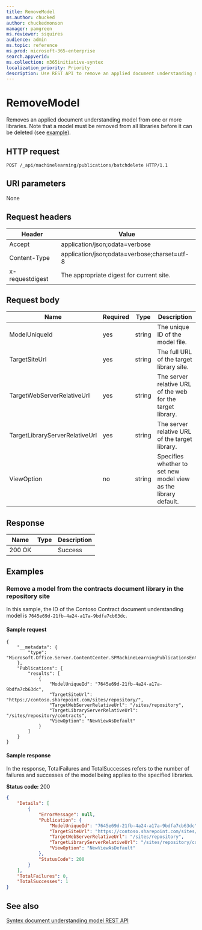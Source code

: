 ```yaml
---
title: RemoveModel
ms.author: chucked
author: chuckedmonson
manager: pamgreen
ms.reviewer: ssquires
audience: admin
ms.topic: reference
ms.prod: microsoft-365-enterprise
search.appverid: 
ms.collection: m365initiative-syntex
localization_priority: Priority
description: Use REST API to remove an applied document understanding model from one or more libraries.
---
```


# RemoveModel

Removes an applied document understanding model from one or more libraries. Note that a model must be removed from all libraries before it can be deleted (see [example](rest-removemodel-method.md#examples)).

## HTTP request

```HTTP
POST /_api/machinelearning/publications/batchdelete HTTP/1.1
```

## URI parameters

None

## Request headers

| Header | Value |
|--------|-------|
|Accept|application/json;odata=verbose|
|Content-Type|application/json;odata=verbose;charset=utf-8|
|x-requestdigest|The appropriate digest for current site.|

## Request body

| Name | Required | Type | Description |
|--------|-------|--------|------------|
|ModelUniqueId|yes|string|The unique ID of the model file.|
TargetSiteUrl|yes|string|The full URL of the target library site.|
TargetWebServerRelativeUrl|yes|string|The server relative URL of the web for the target library.|
TargetLibraryServerRelativeUrl|yes|string|The server relative URL of the target library.|
ViewOption|no|string|Specifies whether to set new model view as the library default.|

## Response

| Name   | Type  | Description|
|--------|-------|------------|
|200 OK| |Success|


## Examples

### Remove a model from the contracts document library in the repository site

In this sample, the ID of the Contoso Contract document understanding model is `7645e69d-21fb-4a24-a17a-9bdfa7cb63dc`.

#### Sample request

```HTTP
{
	"__metadata": {
		"type": "Microsoft.Office.Server.ContentCenter.SPMachineLearningPublicationsEntityData"
	},
	"Publications": {
		"results": [
			{
				"ModelUniqueId": "7645e69d-21fb-4a24-a17a-9bdfa7cb63dc",
				"TargetSiteUrl": "https://contoso.sharepoint.com/sites/repository/",
				"TargetWebServerRelativeUrl": "/sites/repository",
				"TargetLibraryServerRelativeUrl": "/sites/repository/contracts",
				"ViewOption": "NewViewAsDefault"
			}
		]
	}
}
```


#### Sample response

In the response, TotalFailures and TotalSuccesses refers to the number of failures and successes of the model being applies to the specified libraries.

**Status code:** 200

```JSON
{
	"Details": [
		{
			"ErrorMessage": null,
			"Publication": {
				"ModelUniqueId": "7645e69d-21fb-4a24-a17a-9bdfa7cb63dc",
				"TargetSiteUrl": "https://contoso.sharepoint.com/sites/repository/",
				"TargetWebServerRelativeUrl": "/sites/repository",
				"TargetLibraryServerRelativeUrl": "/sites/repository/contracts",
				"ViewOption": "NewViewAsDefault"
			},
			"StatusCode": 200
		}
	],
	"TotalFailures": 0,
	"TotalSuccesses": 1
}
```

## See also

[Syntex document understanding model REST API](syntex-model-rest-api.md)
